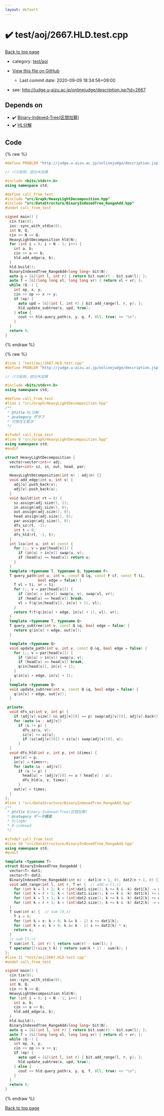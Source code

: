 ```yaml
---
layout: default
---
```


<!-- mathjax config similar to math.stackexchange -->
<script type="text/javascript" async
  src="https://cdnjs.cloudflare.com/ajax/libs/mathjax/2.7.5/MathJax.js?config=TeX-MML-AM_CHTML">
</script>
<script type="text/x-mathjax-config">
  MathJax.Hub.Config({
    TeX: { equationNumbers: { autoNumber: "AMS" }},
    tex2jax: {
      inlineMath: [ ['$','$'] ],
      processEscapes: true
    },
    "HTML-CSS": { matchFontHeight: false },
    displayAlign: "left",
    displayIndent: "2em"
  });
</script>

<script type="text/javascript" src="https://cdnjs.cloudflare.com/ajax/libs/jquery/3.4.1/jquery.min.js"></script>
<script src="https://cdn.jsdelivr.net/npm/jquery-balloon-js@1.1.2/jquery.balloon.min.js" integrity="sha256-ZEYs9VrgAeNuPvs15E39OsyOJaIkXEEt10fzxJ20+2I=" crossorigin="anonymous"></script>
<script type="text/javascript" src="../../../assets/js/copy-button.js"></script>
<link rel="stylesheet" href="../../../assets/css/copy-button.css" />


# :heavy_check_mark: test/aoj/2667.HLD.test.cpp

<a href="../../../index.html">Back to top page</a>

* category: <a href="../../../index.html#0d0c91c0cca30af9c1c9faef0cf04aa9">test/aoj</a>
* <a href="{{ site.github.repository_url }}/blob/master/test/aoj/2667.HLD.test.cpp">View this file on GitHub</a>
    - Last commit date: 2020-09-09 18:34:56+09:00


* see: <a href="http://judge.u-aizu.ac.jp/onlinejudge/description.jsp?id=2667">http://judge.u-aizu.ac.jp/onlinejudge/description.jsp?id=2667</a>


## Depends on

* :heavy_check_mark: <a href="../../../library/src/DataStructure/BinaryIndexedTree_RangeAdd.hpp.html">Binary-Indexed-Tree(区間加算)</a>
* :heavy_check_mark: <a href="../../../library/src/Graph/HeavyLightDecomposition.hpp.html">HL分解</a>


## Code

<a id="unbundled"></a>
{% raw %}
```cpp
#define PROBLEM "http://judge.u-aizu.ac.jp/onlinejudge/description.jsp?id=2667"

// パス総和、部分木加算

#include <bits/stdc++.h>
using namespace std;

#define call_from_test
#include "src/Graph/HeavyLightDecomposition.hpp"
#include "src/DataStructure/BinaryIndexedTree_RangeAdd.hpp"
#undef call_from_test

signed main() {
  cin.tie(0);
  ios::sync_with_stdio(0);
  int N, Q;
  cin >> N >> Q;
  HeavyLightDecomposition hld(N);
  for (int i = 0; i < N - 1; i++) {
    int a, b;
    cin >> a >> b;
    hld.add_edge(a, b);
  }
  hld.build();
  BinaryIndexedTree_RangeAdd<long long> bit(N);
  auto q = [&](int l, int r) { return bit.sum(r) - bit.sum(l); };
  auto f = [&](long long vl, long long vr) { return vl + vr; };
  while (Q--) {
    int op, x, y;
    cin >> op >> x >> y;
    if (op) {
      auto upd = [&](int l, int r) { bit.add_range(l, r, y); };
      hld.update_subtree(x, upd, true);
    } else {
      cout << hld.query_path(x, y, q, f, 0ll, true) << "\n";
    }
  }
  return 0;
}

```
{% endraw %}

<a id="bundled"></a>
{% raw %}
```cpp
#line 1 "test/aoj/2667.HLD.test.cpp"
#define PROBLEM "http://judge.u-aizu.ac.jp/onlinejudge/description.jsp?id=2667"

// パス総和、部分木加算

#include <bits/stdc++.h>
using namespace std;

#define call_from_test
#line 1 "src/Graph/HeavyLightDecomposition.hpp"
/**
 * @title HL分解
 * @category グラフ
 * 可換性を要求
 */

#ifndef call_from_test
#line 9 "src/Graph/HeavyLightDecomposition.hpp"
using namespace std;
#endif

struct HeavyLightDecomposition {
  vector<vector<int>> adj;
  vector<int> sz, in, out, head, par;

  HeavyLightDecomposition(int n) : adj(n) {}
  void add_edge(int u, int v) {
    adj[u].push_back(v);
    adj[v].push_back(u);
  }
  void build(int rt = 0) {
    sz.assign(adj.size(), 1);
    in.assign(adj.size(), 0);
    out.assign(adj.size(), 0);
    head.assign(adj.size(), 0);
    par.assign(adj.size(), 0);
    dfs_sz(rt, -1);
    int t = 0;
    dfs_hld(rt, -1, t);
  }
  int lca(int u, int v) const {
    for (;; v = par[head[v]]) {
      if (in[u] > in[v]) swap(u, v);
      if (head[u] == head[v]) return u;
    }
  }
  template <typename T, typename Q, typename F>
  T query_path(int u, int v, const Q &q, const F &f, const T ti,
               bool edge = false) {
    T vl = ti, vr = ti;
    for (;; v = par[head[v]]) {
      if (in[u] > in[v]) swap(u, v), swap(vl, vr);
      if (head[u] == head[v]) break;
      vl = f(q(in[head[v]], in[v] + 1), vl);
    }
    return f(f(q(in[u] + edge, in[v] + 1), vl), vr);
  }
  template <typename T, typename Q>
  T query_subtree(int v, const Q &q, bool edge = false) {
    return q(in[v] + edge, out[v]);
  }

  template <typename Q>
  void update_path(int u, int v, const Q &q, bool edge = false) {
    for (;; v = par[head[v]]) {
      if (in[u] > in[v]) swap(u, v);
      if (head[u] == head[v]) break;
      q(in[head[v]], in[v] + 1);
    }
    q(in[u] + edge, in[v] + 1);
  }
  template <typename Q>
  void update_subtree(int v, const Q &q, bool edge = false) {
    q(in[v] + edge, out[v]);
  }

 private:
  void dfs_sz(int v, int p) {
    if (adj[v].size() && adj[v][0] == p) swap(adj[v][0], adj[v].back());
    for (auto &u : adj[v])
      if (u != p) {
        dfs_sz(u, v);
        sz[v] += sz[u];
        if (sz[adj[v][0]] < sz[u]) swap(adj[v][0], u);
      }
  }
  void dfs_hld(int v, int p, int &times) {
    par[v] = p;
    in[v] = times++;
    for (auto &u : adj[v])
      if (u != p) {
        head[u] = (adj[v][0] == u ? head[v] : u);
        dfs_hld(u, v, times);
      }
    out[v] = times;
  }
};
#line 1 "src/DataStructure/BinaryIndexedTree_RangeAdd.hpp"
/**
 * @title Binary-Indexed-Tree(区間加算)
 * @category データ構造
 * O(logN)
 * 0-indexed
 */

#ifndef call_from_test
#line 10 "src/DataStructure/BinaryIndexedTree_RangeAdd.hpp"
using namespace std;
#endif

template <typename T>
struct BinaryIndexedTree_RangeAdd {
  vector<T> dat1;
  vector<T> dat2;
  BinaryIndexedTree_RangeAdd(int n) : dat1(n + 1, 0), dat2(n + 1, 0) {}
  void add_range(int l, int r, T w) {  // add w [l,r)
    for (int k = l + 1; k < (int)dat1.size(); k += k & -k) dat1[k] -= w * l;
    for (int k = r + 1; k < (int)dat1.size(); k += k & -k) dat1[k] += w * r;
    for (int k = l + 1; k < (int)dat2.size(); k += k & -k) dat2[k] += w;
    for (int k = r + 1; k < (int)dat2.size(); k += k & -k) dat2[k] -= w;
  }
  T sum(int x) {  // sum [0,x)
    T s = 0;
    for (int k = x; k > 0; k &= k - 1) s += dat1[k];
    for (int k = x; k > 0; k &= k - 1) s += dat2[k] * x;
    return s;
  }
  // sum [l,r)
  T sum(int l, int r) { return sum(r) - sum(l); }
  T operator[](size_t k) { return sum(k + 1) - sum(k); }
};
#line 11 "test/aoj/2667.HLD.test.cpp"
#undef call_from_test

signed main() {
  cin.tie(0);
  ios::sync_with_stdio(0);
  int N, Q;
  cin >> N >> Q;
  HeavyLightDecomposition hld(N);
  for (int i = 0; i < N - 1; i++) {
    int a, b;
    cin >> a >> b;
    hld.add_edge(a, b);
  }
  hld.build();
  BinaryIndexedTree_RangeAdd<long long> bit(N);
  auto q = [&](int l, int r) { return bit.sum(r) - bit.sum(l); };
  auto f = [&](long long vl, long long vr) { return vl + vr; };
  while (Q--) {
    int op, x, y;
    cin >> op >> x >> y;
    if (op) {
      auto upd = [&](int l, int r) { bit.add_range(l, r, y); };
      hld.update_subtree(x, upd, true);
    } else {
      cout << hld.query_path(x, y, q, f, 0ll, true) << "\n";
    }
  }
  return 0;
}

```
{% endraw %}

<a href="../../../index.html">Back to top page</a>

